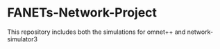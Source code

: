 # FANETs-Network-Project
This repository includes both the simulations for omnet++ and network-simulator3
